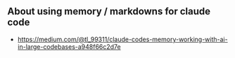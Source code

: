 ## About using memory / markdowns for claude code
- https://medium.com/@tl_99311/claude-codes-memory-working-with-ai-in-large-codebases-a948f66c2d7e
